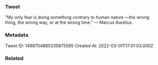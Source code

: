 ### Tweet
"My only fear is doing something contrary to human nature —the wrong thing, the wrong way, or at the wrong time." — Marcus Aurelius

### Metadata
Tweet ID: 1498704885335875585
Created At: 2022-03-01T17:01:03.000Z

### Related

